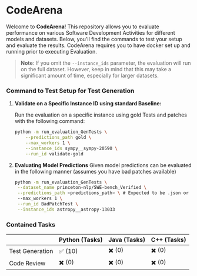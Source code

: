 # CodeArena

Welcome to **CodeArena**! This repository allows you to evaluate performance on various Software Development Activities for different models and datasets. Below, you'll find the commands to test your setup and evaluate the results. CodeArena requires you to have docker set up and running prior to executing Evaluation.

> **Note**: If you omit the `--instance_ids` parameter, the evaluation will run on the full dataset. However, keep in mind that this may take a significant amount of time, especially for larger datasets.

### Command to Test Setup for Test Generation

1. **Validate on a Specific Instance ID using standard Baseline:**

   Run the evaluation on a specific instance using gold Tests and patches with the following command:

   ```bash
   python -m run_evaluation_GenTests \
       --predictions_path gold \
       --max_workers 1 \
       --instance_ids sympy__sympy-20590 \
       --run_id validate-gold

2. **Evaluating Model Predictions**
   Given model predictions can be evaluated in the following manner (assumes you have bad patches available)

   ```bash
   python -m run_evaluation_GenTests \
    --dataset_name princeton-nlp/SWE-bench_Verified \
    --predictions_path <predictions_path> \ # Expected to be .json or .jsonl
    --max_workers 1 \
    --run_id BadPatchTest \
    --instance_ids astropy__astropy-13033

### Contained Tasks

<div align="center">

|                | Python (Tasks) | Java (Tasks) | C++ (Tasks) |
|----------------|----------------|--------------|-------------|
| Test Generation | ✅ (10)         | ✖️ (0)        | ✖️ (0)       |
| Code Review     | ✖️ (0)         | ✖️ (0)        | ✖️ (0)       |

</div>

   
